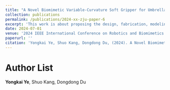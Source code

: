 ```yaml
---
title: "A Novel Biomimetic Variable-Curvature Soft Gripper for Umbrella-Shaped Broccoli (In Preparation)"
collection: publications
permalink: /publications/2024-xx-zju-paper-6
excerpt: 'This work is about proposing the design, fabrication, modeling, and testing of a novel pneumatic variable-curvature soft gripper (VCSG) for umbrella-shaped broccoli that mainly comprised three soft variable-curvature fiber-reinforced bending actuators (VCFRBAs).'
date: 2024-07-01
venue: '2024 IEEE International Conference on Robotics and Biomimetics (Expected)'
paperurl: ''
citation: 'Yongkai Ye, Shuo Kang, Dongdong Du, (2024). A Novel Biomimetic Variable-Curvature Soft Gripper for Umbrella-Shaped Broccoli. 2024 IEEE International Conference on Robotics and Biomimetics, In Preparation.'
---
```


Author List
======
**Yongkai Ye**, Shuo Kang, Dongdong Du

<!--Abstract
======
Grasping is a fundamental capability of various robots, and robotic grippers play a dominant role in grasping since they directly interact with the objects. Current grippers show limited performance when grasping broccoli, raising the demand for non-destructivity and stability. This study presented the design, fabrication, modeling, and testing of a novel pneumatic variable-curvature soft gripper (VCSG) for umbrella-shaped broccoli that mainly comprised three soft variable-curvature fiber-reinforced bending actuators (VCFRBAs). The VCFRBA was inspired and designed by the umbrella-shaped structure of broccoli. An analytical model and finite element method (FEM) were proposed to evaluate the bending deformation of the VCFRBA, achieving a good match with RMSE of below 5.8º. Step response tests of the VCFRBA showed a response time of 0.4 s, which suggested the VCSG had a fast grasping speed. Force experiments demonstrated the VCFRBA can generate a clamping force of 1.13 N with additional lifting forces of 1.38 N. Furthermore, a maximum pull-off force of 35.06 N was measured for the VCSG under the actuation pressure of 0.2 MPa. Results of the grasping experiment showed a 100% success rate and 0% damage rate when the VCSG grasped broccoli samples positioned in an upright position. Broccoli could still be securely grasped when the samples were positioned at different inclined angles. These results demonstrated that the proposed VCSG could grasp umbrella-shaped broccoli with good non-destructivity and stability. This study showcased a novel VCSG, providing a unique solution to grasp broccoli with an umbrella shape for the robotics community.

Keywords
======
Broccoli; soft gripper; soft fiber-reinforced bending actuator; variable-curvature structure; finite element method-->
